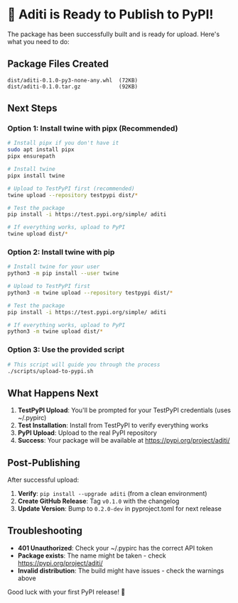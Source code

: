 # 🚀 Aditi is Ready to Publish to PyPI!

The package has been successfully built and is ready for upload. Here's what you need to do:

## Package Files Created

```
dist/aditi-0.1.0-py3-none-any.whl  (72KB)
dist/aditi-0.1.0.tar.gz            (92KB)
```

## Next Steps

### Option 1: Install twine with pipx (Recommended)

```bash
# Install pipx if you don't have it
sudo apt install pipx
pipx ensurepath

# Install twine
pipx install twine

# Upload to TestPyPI first (recommended)
twine upload --repository testpypi dist/*

# Test the package
pip install -i https://test.pypi.org/simple/ aditi

# If everything works, upload to PyPI
twine upload dist/*
```

### Option 2: Install twine with pip

```bash
# Install twine for your user
python3 -m pip install --user twine

# Upload to TestPyPI first
python3 -m twine upload --repository testpypi dist/*

# Test the package
pip install -i https://test.pypi.org/simple/ aditi

# If everything works, upload to PyPI
python3 -m twine upload dist/*
```

### Option 3: Use the provided script

```bash
# This script will guide you through the process
./scripts/upload-to-pypi.sh
```

## What Happens Next

1. **TestPyPI Upload**: You'll be prompted for your TestPyPI credentials (uses ~/.pypirc)
2. **Test Installation**: Install from TestPyPI to verify everything works
3. **PyPI Upload**: Upload to the real PyPI repository
4. **Success**: Your package will be available at https://pypi.org/project/aditi/

## Post-Publishing

After successful upload:

1. **Verify**: `pip install --upgrade aditi` (from a clean environment)
2. **Create GitHub Release**: Tag `v0.1.0` with the changelog
3. **Update Version**: Bump to `0.2.0-dev` in pyproject.toml for next release

## Troubleshooting

- **401 Unauthorized**: Check your ~/.pypirc has the correct API token
- **Package exists**: The name might be taken - check https://pypi.org/project/aditi/
- **Invalid distribution**: The build might have issues - check the warnings above

Good luck with your first PyPI release! 🎉